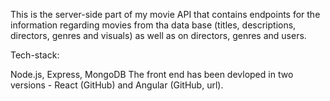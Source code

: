 This is the server-side part of my movie API that contains endpoints for the information regarding movies from tha data base (titles, descriptions, directors, genres and visuals) as well as on directors, genres and users.

Tech-stack:

Node.js,
Express,
MongoDB
The front end has been devloped in two versions - React (GitHub) and Angular (GitHub, url).
